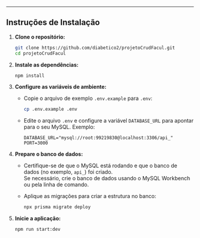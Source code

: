 
---

## Instruções de Instalação

1. **Clone o repositório:**

   ```bash
   git clone https://github.com/diabetico2/projetoCrudFacul.git
   cd projetoCrudFacul
   ```

2. **Instale as dependências:**

   ```bash
   npm install
   ```

3. **Configure as variáveis de ambiente:**

   - Copie o arquivo de exemplo `.env.example` para `.env`:
     
     ```bash
     cp .env.example .env
     ```
     
   - Edite o arquivo `.env` e configure a variável `DATABASE_URL` para apontar para o seu MySQL. Exemplo:
     
     ```dotenv
     DATABASE_URL="mysql://root:99219830@localhost:3306/api_"
     PORT=3000
     ```

4. **Prepare o banco de dados:**

   - Certifique-se de que o MySQL está rodando e que o banco de dados (no exemplo, `api_`) foi criado.  
     Se necessário, crie o banco de dados usando o MySQL Workbench ou pela linha de comando.
   - Aplique as migrações para criar a estrutura no banco:
     
     ```bash
     npx prisma migrate deploy
     ```

5. **Inicie a aplicação:**

   ```bash
   npm run start:dev
   ```
